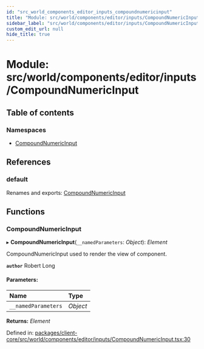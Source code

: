 ```yaml
---
id: "src_world_components_editor_inputs_compoundnumericinput"
title: "Module: src/world/components/editor/inputs/CompoundNumericInput"
sidebar_label: "src/world/components/editor/inputs/CompoundNumericInput"
custom_edit_url: null
hide_title: true
---
```


# Module: src/world/components/editor/inputs/CompoundNumericInput

## Table of contents

### Namespaces

- [CompoundNumericInput](src_world_components_editor_inputs_compoundnumericinput.compoundnumericinput.md)

## References

### default

Renames and exports: [CompoundNumericInput](src_world_components_editor_inputs_compoundnumericinput.md#compoundnumericinput)

## Functions

### CompoundNumericInput

▸ **CompoundNumericInput**(`__namedParameters`: *Object*): *Element*

CompoundNumericInput used to render the view of component.

**`author`** Robert Long

#### Parameters:

Name | Type |
:------ | :------ |
`__namedParameters` | *Object* |

**Returns:** *Element*

Defined in: [packages/client-core/src/world/components/editor/inputs/CompoundNumericInput.tsx:30](https://github.com/xr3ngine/xr3ngine/blob/673ad6a5f/packages/client-core/src/world/components/editor/inputs/CompoundNumericInput.tsx#L30)

